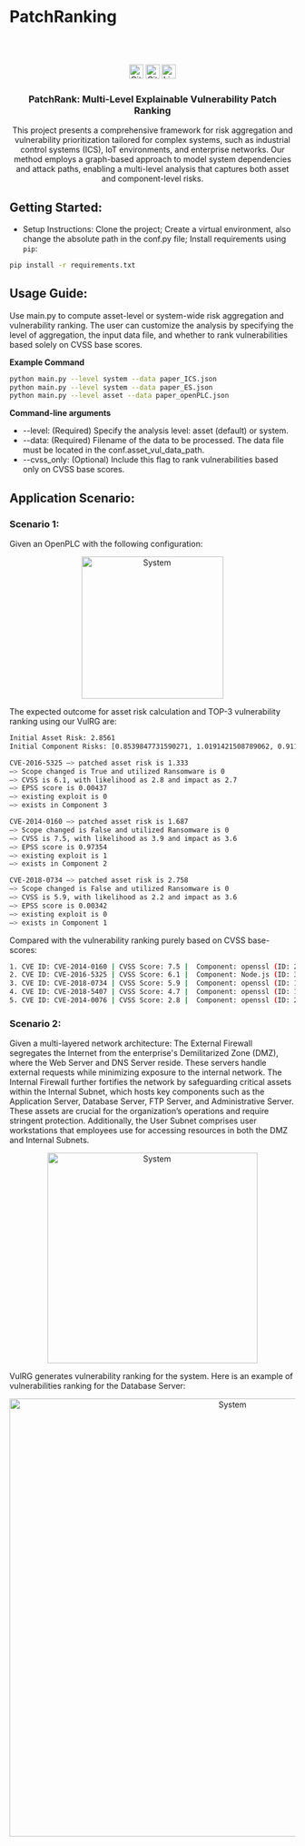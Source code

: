# PatchRanking

<!-- PROJECT LOGO -->
<br />
<p align="center">
  <a href="https://github.com/Yuning-J/PatchRank">
  </a>
  <br />

  <!-- Badges -->
  <img src="https://img.shields.io/github/repo-size/Yuning-J/PatchRank?style=for-the-badge" alt="GitHub repo size" height="25">
  <img src="https://img.shields.io/github/last-commit/Yuning-J/PatchRank?style=for-the-badge" alt="GitHub last commit" height="25">
  <img src="https://img.shields.io/github/license/Yuning-J/PatchRank?style=for-the-badge" alt="License" height="25">
  <br />
  
  <h3 align="center"> PatchRank: Multi-Level Explainable Vulnerability Patch Ranking</h3>
  <p align="center">
   This project presents a comprehensive framework for risk aggregation and vulnerability prioritization tailored for complex systems, such as industrial control systems (ICS), IoT environments, and enterprise networks. Our method employs a graph-based approach to model system dependencies and attack paths, enabling a multi-level analysis that captures both asset and component-level risks.
 
  </p>
</p>

## Getting Started:

- Setup Instructions: Clone the project; Create a virtual environment, also change the absolute path in the conf.py file; Install requirements using `pip`:
```bash
pip install -r requirements.txt
```

## Usage Guide: 
Use main.py to compute asset-level or system-wide risk aggregation and vulnerability ranking. The user can customize the analysis by specifying the level of aggregation, the input data file, and whether to rank vulnerabilities based solely on CVSS base scores.

**Example Command**
```bash
python main.py --level system --data paper_ICS.json
python main.py --level system --data paper_ES.json
python main.py --level asset --data paper_openPLC.json
```

**Command-line arguments**
- --level: (Required) Specify the analysis level: asset (default) or system.
- --data: (Required) Filename of the data to be processed. The data file must be located in the conf.asset_vul_data_path.
- --cvss_only: (Optional) Include this flag to rank vulnerabilities based only on CVSS base scores.

## Application Scenario:

### Scenario 1:
Given an OpenPLC with the following configuration:

<p align="center">
<img src="https://github.com/Yuning-J/VulRG/blob/main/figs/openPLC.png" alt="System" width="250px">
</p>

The expected outcome for asset risk calculation and TOP-3 vulnerability ranking using our VulRG are:
  
```bash
Initial Asset Risk: 2.8561
Initial Component Risks: [0.8539847731590271, 1.0191421508789062, 0.9118924736976624, 0.0, 0.0]

CVE-2016-5325 —> patched asset risk is 1.333
—> Scope changed is True and utilized Ransomware is 0
—> CVSS is 6.1, with likelihood as 2.8 and impact as 2.7
—> EPSS score is 0.00437
—> existing exploit is 0
—> exists in Component 3

CVE-2014-0160 —> patched asset risk is 1.687
—> Scope changed is False and utilized Ransomware is 0
—> CVSS is 7.5, with likelihood as 3.9 and impact as 3.6
—> EPSS score is 0.97354
—> existing exploit is 1
—> exists in Component 2

CVE-2018-0734 —> patched asset risk is 2.758
—> Scope changed is False and utilized Ransomware is 0
—> CVSS is 5.9, with likelihood as 2.2 and impact as 3.6
—> EPSS score is 0.00342
—> existing exploit is 0
—> exists in Component 1
```

Compared with the vulnerability ranking purely based on CVSS base-scores:
  
```bash
1. CVE ID: CVE-2014-0160 | CVSS Score: 7.5 |  Component: openssl (ID: 2)
2. CVE ID: CVE-2016-5325 | CVSS Score: 6.1 |  Component: Node.js (ID: 3)
3. CVE ID: CVE-2018-0734 | CVSS Score: 5.9 |  Component: openssl (ID: 1)
4. CVE ID: CVE-2018-5407 | CVSS Score: 4.7 |  Component: openssl (ID: 1)
5. CVE ID: CVE-2014-0076 | CVSS Score: 2.8 |  Component: openssl (ID: 2)
```

### Scenario 2:

Given a multi-layered network architecture: The External Firewall segregates the Internet from the enterprise's Demilitarized Zone (DMZ), where the Web Server and DNS Server reside. These servers handle external requests while minimizing exposure to the internal network. The Internal Firewall further fortifies the network by safeguarding critical assets within the Internal Subnet, which hosts key components such as the Application Server, Database Server, FTP Server, and Administrative Server. These assets are crucial for the organization’s operations and require stringent protection. Additionally, the User Subnet comprises user workstations that employees use for accessing resources in both the DMZ and Internal Subnets.

<p align="center">
<img src="https://github.com/Yuning-J/VulRG/blob/main/figs/NetworkSample.png" alt="System" width="370px">
</p>

VulRG generates vulnerability ranking for the system. Here is an example of vulnerabilities ranking for the Database Server: 

<p align="center">
<img src="https://github.com/Yuning-J/VulRG/blob/main/figs/SysVulRank.png" alt="System" width="770px">
</p>
